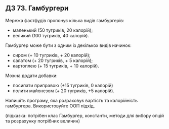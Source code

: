 ## ДЗ 73. Гамбургери
Мережа фастфудів пропонує кілька видів гамбургерів:

- маленький (50 тугриків, 20 калорій);
- великий (100 тугриків, 40 калорій).


Гамбургер може бути з одним із декількох видів начинок:

- сиром (+ 10 тугриків, + 20 калорій);
- салатом (+ 20 тугриків, + 5 калорій);
- картоплею (+ 15 тугриків, + 10 калорій).


Можна додати добавки:

- посипати приправою (+15 тугриків, 0 калорій) 
- полити майонезом (+ 20 тугриків, +5 калорій).


Напишіть програму, яка розраховує вартість та калорійність гамбургера. Використовуйте ООП підхід.

(підказка: потрібен клас Гамбургер, константи, методи для вибору опцій та розрахунку потрібних величин)